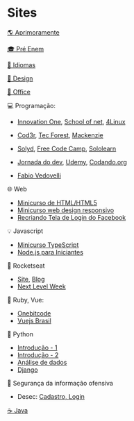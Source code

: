 # Sites

[🌎 Aprimoramente](https://aprimoramente.com/areas/gratuitos/online)

[🎓 Pré Enem](www.novienem.com.br)

[💬 Idiomas](https://pt.duolingo.com)

[🎨 Design](https://www.crehana.com/br/cursos-gratis)

[🏢 Office](https://www.hashtagtreinamentos.com)

💻 Programação:
  
  - [Innovation One](https://digitalinnovation.one),
  [School of net](https://www.schoolofnet.com/cursos/gratuitos),
  [4Linux](https://4linux.com.br/cursos-gratis)
    
  - [Cod3r](https://www.cod3r.com.br/collections?category=cursos-gratuitos),
  [Tec Forest](https://www.tecforest.com.br/category/cursos),
  [Mackenzie](https://eadcursoslivres.mackenzie.br/index.php)
  
  - [Solyd](https://solyd.com.br/treinamentos),
  [Free Code Camp](https://www.freecodecamp.org/learn),
  [Sololearn](https://www.sololearn.com)
  
  - [Jornada do dev](https://jornadadodev.com.br/cursos),
  [Udemy](https://www.udemy.com/courses/it-and-software/?price=price-free&sort=popularity),
  [Codando.org](https://codando.org/material-gratuito)
  
  - [Fabio Vedovelli](https://classes.vedovelli.com.br/courses)

🌐 Web

  - [Minicurso de HTML/HTML5](https://www.youtube.com/watch?v=DGeFqagZULA&list=PLEyt1MvK3exQvhz6hFo-66fXbpHY6BGrJ&index=2&t=0s)
  - [Minicurso web design responsivo](https://www.youtube.com/playlist?list=PLZTjHbp2Y782r6cqjm5JU91_sgPxM19k-)
  - [Recriando Tela de Login do Facebook](https://bugnocod.wordpress.com/recriando-tela-login-facebook/?fbclid=IwAR1n_ivx935GS9vAadbqkDWYB8K_F6i7uq2xQaMBEpoyzvVS3RTUCqpw7BI)

💡 Javascript

  - [Minicurso TypeScript](https://willianjusten.com.br/mini-curso-gratuito-de-typescript)
  - [Node.js para Iniciantes](https://treinamento.nodebr.org)

🚀 Rocketseat
  
  - [Site](https://rocketseat.com.br),
  [Blog](https://blog.rocketseat.com.br)
  - [Next Level Week](https://nextlevelweek.com)

💎 Ruby, Vue:

  - [Onebitcode](https://onebitcode.com/cursos)
  - [Vuejs Brasil](http://www.vuejs-brasil.com.br)
  
🐍 Python

  - [Introdução - 1](https://www.coursera.org/learn/ciencia-computacao-python-conceitos)
  - [Introdução - 2](https://www.coursera.org/learn/ciencia-computacao-python-conceitos-2)
  - [Análise de dados](https://geracaoanalitica.com.br)
  - [Django](https://lp.treinaweb.com.br/python?fbclid=IwAR0h-VEvT7OZCHywGjk_Gb9TdJWy4RvRoylIhQZd8gyrhjKTE1Bz1AnQJQI#receber)

🔐 Segurança da informação ofensiva

  - Desec: [Cadastro, ](https://desecsecurity.com/curso/curso-pentest-gratuito)[Login](https://desecsecurity.com/academy/login)

[☕ Java](https://loiane.training)
